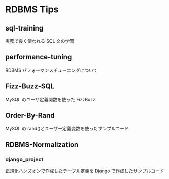 # RDBMS Tips

## sql-training

実務で良く使われる SQL 文の学習

## performance-tuning

RDBMS パフォーマンスチューニングについて

## Fizz-Buzz-SQL

MySQL のユーザ定義関数を使った FizzBuzz

## Order-By-Rand

MySQL の rand()とユーザー定義変数を使ったサンプルコード

## RDBMS-Normalization

### django_project

正規化ハンズオンで作成したテーブル定義を Django で作成したサンプルコード
